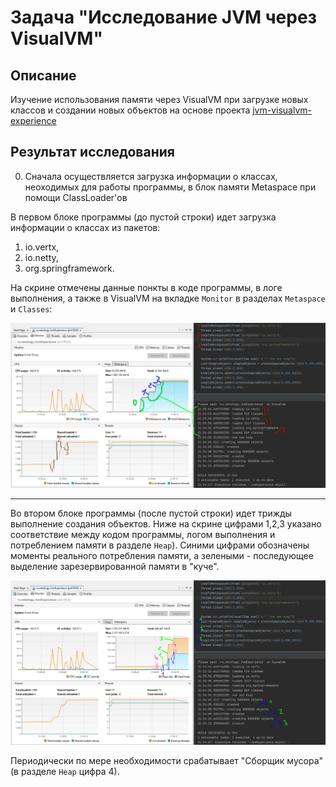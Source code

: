 # Задача "Исследование JVM через VisualVM"

## Описание

Изучение использования памяти через VisualVM при загрузке новых классов и создании новых объектов на основе проекта
[jvm-visualvm-experience](https://github.com/Arsennikum/jvm-visualvm-experience)

## Результат исследования

0. Сначала осуществляется загрузка информации о классах, неоходимых для работы программы, в блок памяти Metaspace при
   помощи ClassLoader'ов

В первом блоке программы (до пустой строки) идет загрузка информации о классах из пакетов:

1. io.vertx,
2. io.netty,
3. org.springframework.

На скрине отмечены данные понкты в коде программы, в логе выполнения, а также в VisualVM на вкладке `Monitor` в
разделах `Metaspace` и `Classes`:

![visualVM-applications-local](images/Metaspace_v2.png)

---
Во втором блоке программы (после пустой строки) идет трижды выполнение создания объектов.
Ниже на скрине цифрами 1,2,3 указано соответствие между кодом программы, логом выполнения и потреблением памяти в
разделе `Heap`). Синими цифрами обозначены моменты реального потребления памяти, а зелеными - последующее выделение
зарезервированной памяти в "куче".

![visualVM-heap-metaspace](images/Heap_v2.png)

Периодически по мере необходимости срабатывает "Сборщик мусора" (в разделе `Heap` цифра 4).




 